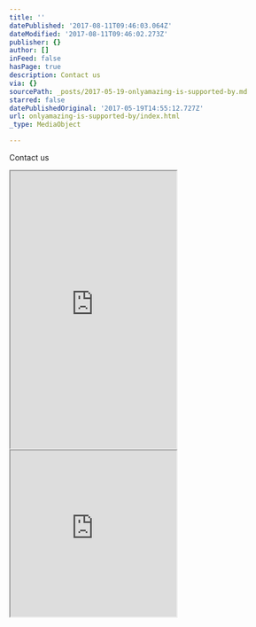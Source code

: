```yaml
---
title: ''
datePublished: '2017-08-11T09:46:03.064Z'
dateModified: '2017-08-11T09:46:02.273Z'
publisher: {}
author: []
inFeed: false
hasPage: true
description: Contact us
via: {}
sourcePath: _posts/2017-05-19-onlyamazing-is-supported-by.md
starred: false
datePublishedOriginal: '2017-05-19T14:55:12.727Z'
url: onlyamazing-is-supported-by/index.html
_type: MediaObject

---
```

Contact us

<iframe src="https://the-grid.github.io/ed-userhtml/?g=eJxt0E1PwkAQBuC_MhfTi3SLQmP6gTERFENMDASjF9J2p-3qdqfsLq1o_O9W0APibSYzmffJRMZuJY5crFLkvYyUTYRCDR9QkxFWkApAo0ysaDCEOuFcqKKXkrVUBTD03bPhSQgliqK0Xe95IVCDOpfUBlAKzlGFUCVvvVZwWwbQ97xu_xOOAkWukwpPjweUvmBm_xns-gNokhqSG9tBLdUBdBaJud0VB_G_3B9MxPZPiLhoIJOJMbHzJ8wZRXsgGJ3FTmltbQLGOGXGLYgKiW5GFctJV4Zxhqw_uZrWD7M5Dpb-xh_313I42NJkjPmdX86elrf4OH9e3Fwszlfq-n2tTDvb3k91wRqB7feZy42pY5OvpFCvDuyAsZOS5qgDr-OwvacrOvXoC8xjm7w" height="500" style=""></iframe>

<iframe src="https://the-grid.github.io/ed-userhtml/?g=eJxdUMtugzAQvPMVLqfkYIhxQ8MrX9Bbj1UPi22BU9d2WSOCmv57iZJWqHucx2pmahSD9oEAzlYQHEQTp6mHToHMks65zqiFkVpA0M4mwn3c2fSEKUhs55soOWF8rNPbt2NUP1BKnmHoFHn5HGFQhNIF1RaJMIDYxCtvHJHrYZiNamKp0RuYS22Ntoq2xon3atIy9CXnuT9XvdJdH8rssPPnu1VCAAqSCqOVDU0sgPqxpXues6LgRc4yVuwL9k-Nxi3agmVP_MD44-5aYEm45PytsVmlJA2ZtJVuStbg5UJe37aJH7HffH1vq-hvgx9XAHC4" height="300" style=""></iframe>